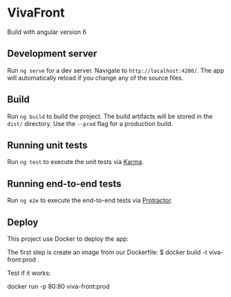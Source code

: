 
# VivaFront

  
Build with angular version 6
  

## Development server

Run `ng serve` for a dev server. Navigate to `http://localhost:4200/`. The app will automatically reload if you change any of the source files.

 
## Build

Run `ng build` to build the project. The build artifacts will be stored in the `dist/` directory. Use the `--prod` flag for a production build.

## Running unit tests

Run `ng test` to execute the unit tests via [Karma](https://karma-runner.github.io).

## Running end-to-end tests

Run `ng e2e` to execute the end-to-end tests via [Protractor](http://www.protractortest.org/).

## Deploy

This project use Docker to deploy the app:

The first step is create an image from our Dockerfile:
$ docker build -t viva-front:prod .

Test if it works:

docker run -p 80:80 viva-front:prod